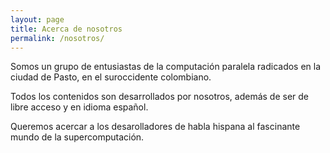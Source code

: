 ```yaml
---
layout: page
title: Acerca de nosotros
permalink: /nosotros/
---
```


Somos un grupo de entusiastas de la computación paralela radicados en la ciudad de Pasto, en el suroccidente colombiano.

Todos los contenidos son desarrollados por nosotros, además de ser de libre acceso y en idioma español.

Queremos acercar a los desarolladores de habla hispana al fascinante mundo de la supercomputación.
